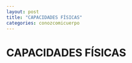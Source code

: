 ```yaml
---
layout: post
title: "CAPACIDADES FÍSICAS"
categories: conozcomicuerpo
---
```


# CAPACIDADES FÍSICAS
